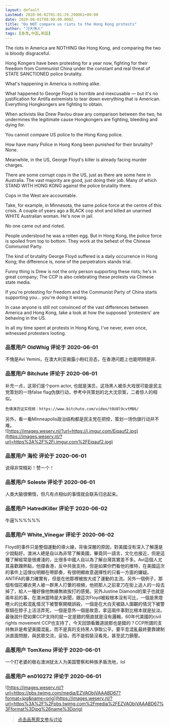 ```yaml
---
layout: default
Lastmod: 2020-06-02T01:01:29.290061+00:00
date: 2020-06-01T00:00:00.000Z
title: "Do NOT compare us riots to the Hong Kong protests"
author: "习大伟人"
tags: [香港,中国,美国]
---
```


The riots in America are NOTHING like Hong Kong, and comparing the two is bloody disgraceful.  
  
Hong Kongers have been protesting for a year now, fighting for their freedom from Communist China under the constant and real threat of STATE SANCTIONED police brutality.  
  
What's happening in America is nothing alike.  
  
What happened to George Floyd is horrible and inexcusable –– but it's no justification for Antifa extremists to tear down everything that is American. Everything Hongkongers are fighting to obtain.  
  
When activists like Drew Pavlou draw any comparison between the two, he undermines the legitimate cause Hongkongers are fighting, bleeding and dying for.  
  
You cannot compare US police to the Hong Kong police.  
  
How have many Police in Hong Kong been punished for their brutality? None.  
  
Meanwhile, in the US, George Floyd's killer is already facing murder charges.  
  
There are some corrupt cops in the US, just as there are some here in Australia. The vast majority are good, just doing their job. Many of which STAND WITH HONG KONG against the police brutality there.  
  
Cops in the West are accountable.  
  
Take, for example, in Minnesota, the same police force at the centre of this crisis. A couple of years ago a BLACK cop shot and killed an unarmed WHITE Australian woman. He's now in jail.  
  
No one came out and rioted.  
  
People understood he was a rotten egg. But in Hong Kong, the police force is spoiled from top to bottom. They work at the behest of the Chinese Communist Party.  
  
The kind of brutality George Floyd suffered is a daily occurrence in Hong Kong; the difference is, none of the perpetrators stands trial.  
  
Funny thing is Drew is not the only person supporting these riots; he's in great company; The CCP is also celebrating these protests via Chinese state media.  
  
If you're protesting for freedom and the Communist Party of China starts supporting you... you're doing it wrong.  
  
In case anyone is still not convinced of the vast differences between America and Hong Kong, take a look at how the supposed 'protesters' are behaving in the US.  
  
In all my time spent at protests in Hong Kong, I've never, even once, witnessed protesters looting.

            
### 品葱用户 **OldWhig** 评论于 2020-06-01
        
不愧是Avi Yemini，在澳大利亚揭露小粉红丑态，在香港问题上也能明辨是非.
        


            
### 品葱用户 **Bitchute** 评论于 2020-06-01
        
补充一点，这哥们是个porn actor, 也就是演员，这场黑人被杀大戏很可能是民主党策划的一场false flag伪旗行动，参考中共策划的北大沈崇案，二者惊人的相似。  

```
色情演员证实视频：https://www.bitchute.com/video/t0U8l9cvtMB6/
```

  
另外，看一看Minneapolis政治结构都是民主党在把控，策划一场伪旗行动并不难。  
![https://images.weserv.nl/?url=https://i.imgur.com/Eiqauf2.jpg](https://images.weserv.nl/?url=https%3A%2F%2Fi.imgur.com%2FEiqauf2.jpg)
        


            
### 品葱用户 **海伦** 评论于 2020-06-01
        
说得非常精彩！赞一个！
        


            
### 品葱用户 **Soleste** 评论于 2020-06-01
        
人类大脑很懒惰，但凡有点相似的事情就会联系归总起来。
        


            
### 品葱用户 **HatredKiller** 评论于 2020-06-02
        
牛逼%%%%%%
        


            
### 品葱用户 **White_Vinegar** 评论于 2020-06-02
        
Floyd的事件只是整個運動的導火線，背後深層的原因，對美國沒有深入了解還是少說點好。澳洲人總是自以為非常了解美國，畢竟同一語言，文化也接近，但是這種了解經常是很膚淺的，比很多中國人自以為了解台灣其實差不多。Avi這個人尤其喜歡蹭熱點，他撐香港，反中共我支持，但是如果你們看他的推特，在美國這次的事件上這傢伙明顯在帶節奏，有很明顯故意選擇性的只看一方面的嫌疑。ANTIFA的暴力確實有，但是在他那裡被放大成了運動的主流。另外一個例子，那個有個花襯衣男人被一群黑人打暈的視頻，他把那人之前拿刀在街上追人的一段去掉了，給人一種好像他無緣無故挨打的感覺。另外Justine Diamond的案子也就是兩年前的事，在澳洲當時是大新聞，跟這次Floyd被殺根本沒有可比，一個是黑燈瞎火的比較混亂情況下被警察開槍誤殺，一個是在大白天被路人圍觀的情況下被警察騎在脖子上活活弄死，一個是意外一個是故意，拿這兩件事對比根本就是扯淡。最後說什麼如果CCP支持的就一定是錯的簡直就是沒有邏輯，60年代美國的civil rights movement CCP也支持了，今天回頭看難道說那也是錯的？CCP所謂的支持無非是希望美國混亂，而不是真的支持黑人爭取公平。要平息混亂最終要靠建制派直面問題，與民眾交流，妥協，而不是假裝沒看見，甚至武力鎮壓。
        


            
### 品葱用户 **TomXenu** 评论于 2020-06-01
        
一个打老婆的极右澳洲犹太人为美国警察和种族矛盾洗地，lol
        


            
### 品葱用户 **en010272** 评论于 2020-06-01
        
![https://images.weserv.nl/?url=https://pbs.twimg.com/media/EZVAObjVAAABD67?format=jpg&name=orig](https://images.weserv.nl/?url=https%3A%2F%2Fpbs.twimg.com%2Fmedia%2FEZVAObjVAAABD67%3Fformat%3Djpg%26name%3Dorig)
        






> [点击品葱原文参与讨论](https://pincong.rocks/video/id-2229__sort_key-agree_count__sort-DESC)

